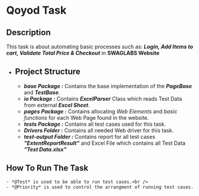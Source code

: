 # Qoyod Task

## Description

  This task is about automating basic processes such as: **_Login, Add Items to cart, Validate Total Price & Checkout_** in **SWAGLABS Website**

- ## **Project Structure**

    - ***base Package :*** Contains the base implementation of the **_PageBase_** and _**TestBase**_.
    - ***io Package :*** Contains _**ExcelParser**_ Class which reads Test Data from external _**Excel Sheet**_.
    - ***pages Package :*** Contains allocating _Web Elements_ and _basic functions_ for each Web Page found in the website.
    - ***tests Package :*** Contains all test cases used for this task.
    - ***Drivers Folder :*** Contains all needed Web driver for this task.
    - ***test-output Folder :*** Contains report for all test cases **_"ExtentReportResult"_** and Excel File which contains all Test Data _**"Test Data.xlsx"**_
    
## **How To Run The Task**

    - *@Test* is used to be able to run test cases.<br />
    - *@Priority* is used to control the arrangment of running test cases.

